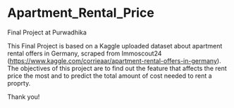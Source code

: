 # Apartment_Rental_Price
Final Project at Purwadhika

This Final Project is based on a Kaggle uploaded dataset about apartment rental offers in Germany, scraped from Immoscout24 (https://www.kaggle.com/corrieaar/apartment-rental-offers-in-germany).
The objectives of this project are to find out the feature that affects the rent price the most and to predict the total amount of cost needed to rent a proprty.

Thank you!
